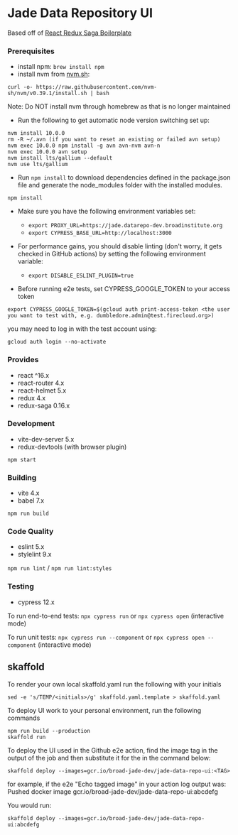 # Jade Data Repository UI

Based off of [React Redux Saga Boilerplate](https://github.com/gilbarbara/react-redux-saga-boilerplate)

### Prerequisites

- install npm: `brew install npm`
- install nvm from [nvm.sh](https://github.com/nvm-sh/nvm#install--update-script):

```
curl -o- https://raw.githubusercontent.com/nvm-sh/nvm/v0.39.1/install.sh | bash
```

Note: Do NOT install nvm through homebrew as that is no longer maintained

- Run the following to get automatic node version switching set up:

```
nvm install 10.0.0
rm -R ~/.avn (if you want to reset an existing or failed avn setup)
nvm exec 10.0.0 npm install -g avn avn-nvm avn-n
nvm exec 10.0.0 avn setup
nvm install lts/gallium --default
nvm use lts/gallium
```

- Run `npm install` to download dependencies defined in the package.json file and generate the node_modules folder with the installed modules.

```
npm install
```

- Make sure you have the following environment variables set:

  - `export PROXY_URL=https://jade.datarepo-dev.broadinstitute.org`
  - `export CYPRESS_BASE_URL=http://localhost:3000`

- For performance gains, you should disable linting (don't worry, it gets checked in GitHub actions) by setting the following environment variable:

  - `export DISABLE_ESLINT_PLUGIN=true`

- Before running e2e tests, set CYPRESS_GOOGLE_TOKEN to your access token

```
export CYPRESS_GOOGLE_TOKEN=$(gcloud auth print-access-token <the user you want to test with, e.g. dumbledore.admin@test.firecloud.org>)
```

you may need to log in with the test account using:

```
gcloud auth login --no-activate
```

### Provides

- react ^16.x
- react-router 4.x
- react-helmet 5.x
- redux 4.x
- redux-saga 0.16.x

### Development

- vite-dev-server 5.x
- redux-devtools (with browser plugin)

`npm start`

### Building

- vite 4.x
- babel 7.x

`npm run build`

### Code Quality

- eslint 5.x
- stylelint 9.x

`npm run lint` / `npm run lint:styles`

### Testing

- cypress 12.x

To run end-to-end tests: `npx cypress run` or `npx cypress open` (interactive mode)

To run unit tests: `npx cypress run --component` or `npx cypress open --component` (interactive mode)

## skaffold

To render your own local skaffold.yaml run the following with your initials

```
sed -e 's/TEMP/<initials>/g' skaffold.yaml.template > skaffold.yaml
```

To deploy UI work to your personal environment, run the following commands

```
npm run build --production
skaffold run
```

To deploy the UI used in the Github e2e action, find the image tag in the output of the job and then substitute it for the <TAG> in the command below:

```
skaffold deploy --images=gcr.io/broad-jade-dev/jade-data-repo-ui:<TAG>
```

for example, if the e2e "Echo tagged image" in your action log output was:
Pushed docker image gcr.io/broad-jade-dev/jade-data-repo-ui:abcdefg

You would run:

```
skaffold deploy --images=gcr.io/broad-jade-dev/jade-data-repo-ui:abcdefg
```
